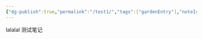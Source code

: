 ```yaml
---
{"dg-publish":true,"permalink":"/test1/","tags":["gardenEntry"],"noteIcon":"","created":"","updated":""}
---
```



lalalal 测试笔记
